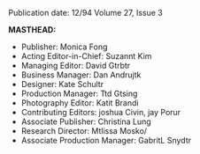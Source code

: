 Publication date: 12/94
Volume 27, Issue 3

**MASTHEAD:**
- Publisher: Monica Fong
- Acting Editor-in-Chief: Suzannt Kim
- Managing Editor: David Gtrbtr
- Business Manager: Dan Andrujtk
- Designer: Kate Schultr
- Production Manager: Ttd Gtsing
- Photography Editor: Katit Brandi
- Contributing Editors: joshua Civin, jay Porur
- Associate Publisher: Christina Lung
- Research Director: Mtlissa Mosko/
- Associate Production Manager: GabritL Snydtr

